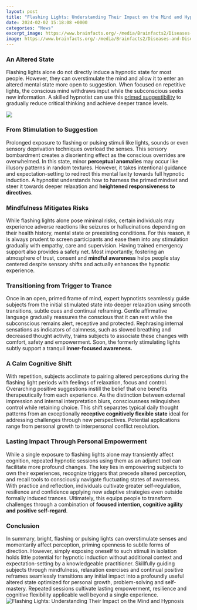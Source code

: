 ```yaml
---
layout: post
title: "Flashing Lights: Understanding Their Impact on the Mind and Hypnosis"
date: 2024-02-02 15:18:08 +0000
categories: "News"
excerpt_image: https://www.brainfacts.org/-/media/Brainfacts2/Diseases-and-Disorders/Epilepsy/Article-Images/Flashing-Lights-thumbnail.jpg
image: https://www.brainfacts.org/-/media/Brainfacts2/Diseases-and-Disorders/Epilepsy/Article-Images/Flashing-Lights-thumbnail.jpg
---
```


### An Altered State
Flashing lights alone do not directly induce a hypnotic state for most people. However, they can overstimulate the mind and allow it to enter an altered mental state more open to suggestion. When focused on repetitive lights, the conscious mind withdraws input while the subconscious seeks new information. A skilled hypnotist can use this [primed suggestibility](https://fistore.mysenprints.com/collection/alber) to gradually reduce critical thinking and achieve deeper trance levels.

![](https://cdn8.bigcommerce.com/s-du14j3c/product_images/uploaded_images/fluorescent-light-sensitivity-infographic.jpg?t=1524092211&amp;_ga=2.112957252.1513511924.1523832809-479162123.1467065395)
### From Stimulation to Suggestion  
Prolonged exposure to flashing or pulsing stimuli like lights, sounds or even sensory deprivation techniques overload the senses. This sensory bombardment creates a disorienting effect as the conscious overrides are overwhelmed. In this state, minor **perceptual anomalies** may occur like illusory patterns in random textures. However, it takes intentional guidance and expectation-setting to redirect this mental laxity towards full hypnotic induction. A hypnotist understands how to harness the primed mindset and steer it towards deeper relaxation and **heightened responsiveness to directives**.
### Mindfulness Mitigates Risks
While flashing lights alone pose minimal risks, certain individuals may experience adverse reactions like seizures or hallucinations depending on their health history, mental state or preexisting conditions. For this reason, it is always prudent to screen participants and ease them into any stimulation gradually with empathy, care and supervision. Having trained emergency support also provides a safety net. Most importantly, fostering an atmosphere of trust, consent and **mindful awareness** helps people stay centered despite sensory shifts and actually enhances the hypnotic experience.
### Transitioning from Trigger to Trance  
Once in an open, primed frame of mind, expert hypnotists seamlessly guide subjects from the initial stimulated state into deeper relaxation using smooth transitions, subtle cues and continual reframing. Gentle affirmative language gradually reassures the conscious that it can rest while the subconscious remains alert, receptive and protected. Rephrasing internal sensations as indicators of calmness, such as slowed breathing and decreased thought activity, trains subjects to associate these changes with comfort, safety and empowerment. Soon, the formerly stimulating lights subtly support a tranquil **inner-focused awareness.**
### A Calm Cognitive Shift
With repetition, subjects acclimate to pairing altered perceptions during the flashing light periods with feelings of relaxation, focus and control. Overarching positive suggestions instill the belief that one benefits therapeutically from each experience. As the distinction between external impression and internal interpretation blurs, consciousness relinquishes control while retaining choice. This shift separates typical daily thought patterns from an exceptionally **receptive cognitively flexible state** ideal for addressing challenges through new perspectives. Potential applications range from personal growth to interpersonal conflict resolution. 
### Lasting Impact Through Personal Empowerment  
While a single exposure to flashing lights alone may transiently affect cognition, repeated hypnotic sessions using them as an adjunct tool can facilitate more profound changes. The key lies in empowering subjects to own their experiences, recognize triggers that precede altered perception, and recall tools to consciously navigate fluctuating states of awareness. With practice and reflection, individuals cultivate greater self-regulation, resilience and confidence applying new adaptive strategies even outside formally induced trances. Ultimately, this equips people to transform challenges through a combination of **focused intention, cognitive agility and positive self-regard**.
### Conclusion  
In summary, bright, flashing or pulsing lights can overstimulate senses and momentarily affect perception, priming openness to subtle forms of direction. However, simply exposing oneself to such stimuli in isolation holds little potential for hypnotic induction without additional context and expectation-setting by a knowledgeable practitioner. Skillfully guiding subjects through mindfulness, relaxation exercises and continual positive reframes seamlessly transitions any initial impact into a profoundly useful altered state optimized for personal growth, problem-solving and self-mastery. Repeated sessions cultivate lasting empowerment, resilience and cognitive flexibility applicable well beyond a single experience.
![Flashing Lights: Understanding Their Impact on the Mind and Hypnosis](https://www.brainfacts.org/-/media/Brainfacts2/Diseases-and-Disorders/Epilepsy/Article-Images/Flashing-Lights-thumbnail.jpg)